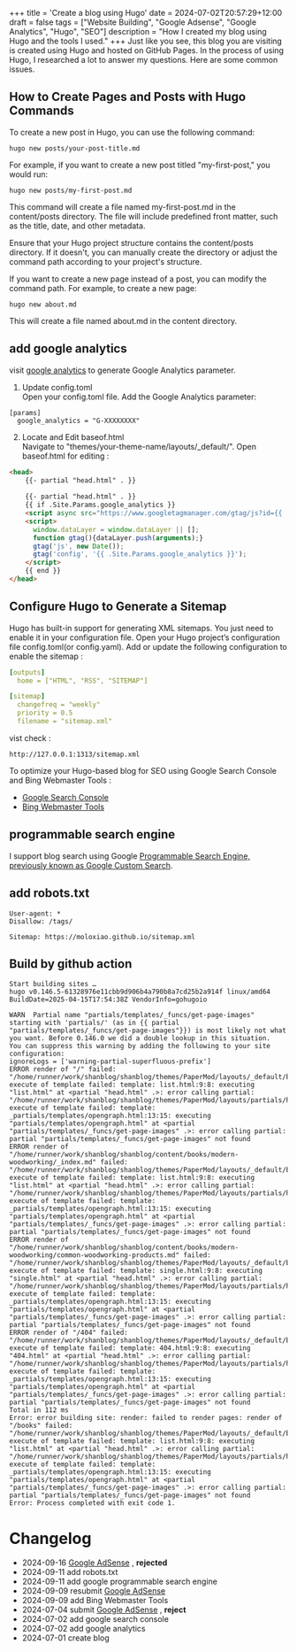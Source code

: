 +++
title = 'Create a blog using Hugo'
date = 2024-07-02T20:57:29+12:00
draft = false
tags = ["Website Building", "Google Adsense", "Google Analytics", "Hugo", "SEO"]
description = "How I created my blog using Hugo and the tools I used."
+++
Just like you see, this blog you are visiting is created using Hugo and hosted on GitHub Pages. In the process of using Hugo, I researched a lot to answer my questions. Here are some common issues.

## How to Create Pages and Posts with Hugo Commands
To create a new post in Hugo, you can use the following command:  
```
hugo new posts/your-post-title.md
```
For example, if you want to create a new post titled "my-first-post," you would run:  
```
hugo new posts/my-first-post.md
```
This command will create a file named my-first-post.md in the content/posts directory. The file will include predefined front matter, such as the title, date, and other metadata.

Ensure that your Hugo project structure contains the content/posts directory. If it doesn't, you can manually create the directory or adjust the command path according to your project's structure.

If you want to create a new page instead of a post, you can modify the command path. For example, to create a new page:  
```
hugo new about.md
```
This will create a file named about.md in the content directory.


## add google analytics
visit [google analytics](https://analytics.google.com/) to generate Google Analytics parameter. 
1. Update config.toml  
Open your config.toml file. Add the Google Analytics parameter:
```
[params]
  google_analytics = "G-XXXXXXXX"
```
2. Locate and Edit baseof.html  
Navigate to "themes/your-theme-name/layouts/_default/". 
Open baseof.html for editing :  
```html
<head>
    {{- partial "head.html" . }}
    
    {{- partial "head.html" . }}
    {{ if .Site.Params.google_analytics }}
    <script async src="https://www.googletagmanager.com/gtag/js?id={{ .Site.Params.google_analytics }}"></script>
    <script>
      window.dataLayer = window.dataLayer || [];
      function gtag(){dataLayer.push(arguments);}
      gtag('js', new Date());
      gtag('config', '{{ .Site.Params.google_analytics }}');
    </script>
    {{ end }}
</head>
```

## Configure Hugo to Generate a Sitemap
Hugo has built-in support for generating XML sitemaps. You just need to enable it in your configuration file.
Open your Hugo project’s configuration file config.toml(or config.yaml). Add or update the following configuration to enable the sitemap :  
```yaml
[outputs]
  home = ["HTML", "RSS", "SITEMAP"]

[sitemap]
  changefreq = "weekly"
  priority = 0.5
  filename = "sitemap.xml"
```
vist check :
```
http://127.0.0.1:1313/sitemap.xml
```

To optimize your Hugo-based blog for SEO using Google Search Console and Bing Webmaster Tools :  
* [Google Search Console](https://search.google.com/search-console)
* [Bing Webmaster Tools](https://www.bing.com/webmasters/)


## programmable search engine
I support blog search using Google [Programmable Search Engine, previously known as Google Custom Search](https://programmablesearchengine.google.com/).  

## add robots.txt

```
User-agent: *
Disallow: /tags/

Sitemap: https://moloxiao.github.io/sitemap.xml
```

## Build by github action
```
Start building sites … 
hugo v0.146.5-61328976e11cbb9d906b4a790b8a7cd25b2a914f linux/amd64 BuildDate=2025-04-15T17:54:38Z VendorInfo=gohugoio

WARN  Partial name "partials/templates/_funcs/get-page-images" starting with 'partials/' (as in {{ partial "partials/templates/_funcs/get-page-images"}}) is most likely not what you want. Before 0.146.0 we did a double lookup in this situation.
You can suppress this warning by adding the following to your site configuration:
ignoreLogs = ['warning-partial-superfluous-prefix']
ERROR render of "/" failed: "/home/runner/work/shanblog/shanblog/themes/PaperMod/layouts/_default/baseof.html:9:8": execute of template failed: template: list.html:9:8: executing "list.html" at <partial "head.html" .>: error calling partial: "/home/runner/work/shanblog/shanblog/themes/PaperMod/layouts/partials/head.html:13:15": execute of template failed: template: _partials/templates/opengraph.html:13:15: executing "partials/templates/opengraph.html" at <partial "partials/templates/_funcs/get-page-images" .>: error calling partial: partial "partials/templates/_funcs/get-page-images" not found
ERROR render of "/home/runner/work/shanblog/shanblog/content/books/modern-woodworking/_index.md" failed: "/home/runner/work/shanblog/shanblog/themes/PaperMod/layouts/_default/baseof.html:9:8": execute of template failed: template: list.html:9:8: executing "list.html" at <partial "head.html" .>: error calling partial: "/home/runner/work/shanblog/shanblog/themes/PaperMod/layouts/partials/head.html:13:15": execute of template failed: template: _partials/templates/opengraph.html:13:15: executing "partials/templates/opengraph.html" at <partial "partials/templates/_funcs/get-page-images" .>: error calling partial: partial "partials/templates/_funcs/get-page-images" not found
ERROR render of "/home/runner/work/shanblog/shanblog/content/books/modern-woodworking/common-woodworking-products.md" failed: "/home/runner/work/shanblog/shanblog/themes/PaperMod/layouts/_default/baseof.html:9:8": execute of template failed: template: single.html:9:8: executing "single.html" at <partial "head.html" .>: error calling partial: "/home/runner/work/shanblog/shanblog/themes/PaperMod/layouts/partials/head.html:13:15": execute of template failed: template: _partials/templates/opengraph.html:13:15: executing "partials/templates/opengraph.html" at <partial "partials/templates/_funcs/get-page-images" .>: error calling partial: partial "partials/templates/_funcs/get-page-images" not found
ERROR render of "/404" failed: "/home/runner/work/shanblog/shanblog/themes/PaperMod/layouts/_default/baseof.html:9:8": execute of template failed: template: 404.html:9:8: executing "404.html" at <partial "head.html" .>: error calling partial: "/home/runner/work/shanblog/shanblog/themes/PaperMod/layouts/partials/head.html:13:15": execute of template failed: template: _partials/templates/opengraph.html:13:15: executing "partials/templates/opengraph.html" at <partial "partials/templates/_funcs/get-page-images" .>: error calling partial: partial "partials/templates/_funcs/get-page-images" not found
Total in 112 ms
Error: error building site: render: failed to render pages: render of "/books" failed: "/home/runner/work/shanblog/shanblog/themes/PaperMod/layouts/_default/baseof.html:9:8": execute of template failed: template: list.html:9:8: executing "list.html" at <partial "head.html" .>: error calling partial: "/home/runner/work/shanblog/shanblog/themes/PaperMod/layouts/partials/head.html:13:15": execute of template failed: template: _partials/templates/opengraph.html:13:15: executing "partials/templates/opengraph.html" at <partial "partials/templates/_funcs/get-page-images" .>: error calling partial: partial "partials/templates/_funcs/get-page-images" not found
Error: Process completed with exit code 1.
```


# Changelog

* 2024-09-16  [Google AdSense](https://www.google.com/adsense) , **rejected**
* 2024-09-11 add robots.txt
* 2024-09-11 add google programmable search engine
* 2024-09-09 resubmit [Google AdSense](https://www.google.com/adsense)  
* 2024-09-09 add Bing Webmaster Tools 
* 2024-07-04 submit [Google AdSense](https://www.google.com/adsense) , **reject**
* 2024-07-02 add google search console
* 2024-07-02 add google analytics
* 2024-07-01 create blog
